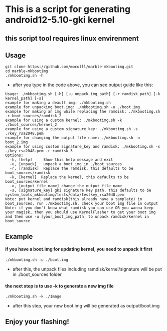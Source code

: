 # This is a script for generating android12-5.10-gki kernel
## this script tool requires linux envirenment
## Usage
```
git clone https://github.com/moculll/marble-mkbootimg.git
cd marble-mkbootimg
./mkbootimg.sh -h
```
- after you type in the code above, you can see output guide like this:
```
Usage: ./mkbootimg.sh [-h] [-u unpack_img_path] [-r ramdisk_path] [-k kernel_path] [-s]
example for making a deault img: ./mkbootimg.sh
example for unpacking boot.img: ./mkbootimg.sh -u ./boot.img
example for making an img while replacing the ramdisk: ./mkbootimg.sh -r boot_sources/ramdisk_2
example for using a custom kernel: ./mkbootimg.sh -k ./boot_sources/kernel_2
example for using a custom signature_key: ./mkbootimg.sh -s ./key_rsa2048.pem
example for changing the output file name: ./mkbootimg.sh -o boot_2.img
example for using custon signature_key and ramdisk: ./mkbootimg.sh -s ./key_rsa2048.pem -r ramdisk_3
Options:
  -h, [help]     Show this help message and exit
  -u, [unpack]   unpack a boot img in ./boot_sources
  -r, [ramdisk]  Replace the ramdisk, this defaults to be boot_sources/ramdisk
  -k, [kernel]  Replace the kernel, this defaults to be boot_sources/kernel
  -o, [output_file_name] change the output file name
  -s, [signature_key] gki signature key path, this defaults to be system_tools_mkbootimg/tests/data/testkey_rsa2048.pem
Note: put kernel and ramdisk(this already have a template) in boot_sources, run ./mkbootimg.sh, check your boot img file in output
Note: if you don't know what ramdisk you can use OR you wanna keep your magisk, then you should use KernelFlasher to get your boot img and then use -u [your_boot_img_path] to unpack ramdisk/kernel in boot_source
```
## Example
#### if you have a boot.img for updating kernel, you need to unpack it first
```
./mkbootimg.sh -u ./boot.img
```
- after this, the unpack files including ramdisk/kernel/signature will be put in ./boot_sources folder

#### the next step is to use -k to generate a new img file
```
./mkbootimg.sh -k ./Image
```
- after this step, your new boot.img will be generated as output/boot.img

## Enjoy your flashing!
